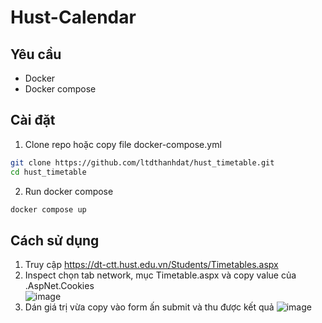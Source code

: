 # Hust-Calendar

## Yêu cầu
- Docker
- Docker compose

## Cài đặt
1. Clone repo hoặc copy file docker-compose.yml
```bash
git clone https://github.com/ltdthanhdat/hust_timetable.git
cd hust_timetable
```
2. Run docker compose
```bash
docker compose up
```

## Cách sử dụng
1. Truy cập https://dt-ctt.hust.edu.vn/Students/Timetables.aspx
2. Inspect chọn tab network, mục Timetable.aspx và copy value của .AspNet.Cookies	
![image](https://github.com/ltdthanhdat/hust-timetable/assets/134133160/b3fed910-6078-4125-8af9-483a3e911a0c)
3. Dán giá trị vừa copy vào form ấn submit và thu được kết quả
![image](https://github.com/ltdthanhdat/hust-timetable/assets/134133160/2a6f9b2b-d2df-4f2f-acdd-b37ea00ccb16)
